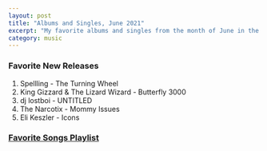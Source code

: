 ```yaml
---
layout: post
title: "Albums and Singles, June 2021"
excerpt: "My favorite albums and singles from the month of June in the 2021st year. "
category: music
---
```


### Favorite New Releases
1. Spellling - The Turning Wheel
2. King Gizzard & The Lizard Wizard - Butterfly 3000
3. dj lostboi - UNTITLED
4. The Narcotix - Mommy Issues
5. Eli Keszler - Icons

### <a href="https://open.spotify.com/playlist/2tmRuLHJN9ELZZhKTEloyM" target="_blank" rel="noopener">Favorite Songs Playlist</a>
